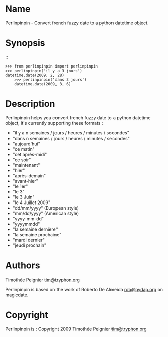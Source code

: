 Name
====

Perlinpinpin - Convert french fuzzy date to a python datetime object.

Synopsis
========

::

    >>> from perlinpinpin import perlinpinpin
    >>> perlinpinpin('il y a 3 jours')
    datetime.date(2009, 2, 28)
		>>> perlinpinpin('dans 3 jours')
		datetime.date(2009, 3, 6)

Description
===========

Perlinpinpin helps you convert french fuzzy date to a python datetime object, it's currently supporting these formats :

 * "il y a n semaines / jours / heures / minutes / secondes"
 * "dans n semaines / jours / heures / minutes / secondes"
 * "aujourd'hui"
 * "ce matin"
 * "cet après-midi"
 * "ce soir"
 * "maintenant"
 * "hier"
 * "après-demain"
 * "avant-hier"
 * "le 1er"
 * "le 3"
 * "le 3 Juin"
 * "le 4 Juillet 2009"
 * "dd/mm/yyyy" (European style)
 * "mm/dd/yyyy" (American style)
 * "yyyy-mm-dd"
 * "yyyymmdd"
 * "la semaine dernière"
 * "la semaine prochaine"
 * "mardi dernier"
 * "jeudi prochain"

Authors
=======

Timothée Peignier <tim@tryphon.org>

Perlinpinpin is based on the work of Roberto De Almeida <rob@pydap.org> on magicdate.

Copyright
=========

Perlinpinpin is : Copyright 2009 Timothée Peignier <tim@tryphon.org>